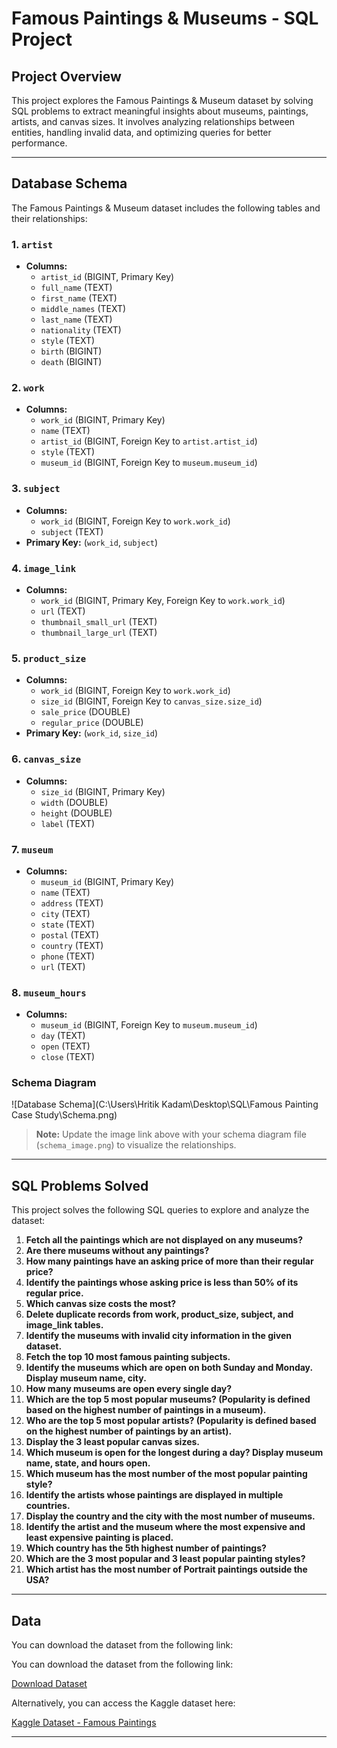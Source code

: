# Famous Paintings & Museums - SQL Project

## Project Overview

This project explores the Famous Paintings & Museum dataset by solving SQL problems to extract meaningful insights about museums, paintings, artists, and canvas sizes. It involves analyzing relationships between entities, handling invalid data, and optimizing queries for better performance.

---

## Database Schema

The Famous Paintings & Museum dataset includes the following tables and their relationships:

### 1. `artist`
- **Columns:**
  - `artist_id` (BIGINT, Primary Key)
  - `full_name` (TEXT)
  - `first_name` (TEXT)
  - `middle_names` (TEXT)
  - `last_name` (TEXT)
  - `nationality` (TEXT)
  - `style` (TEXT)
  - `birth` (BIGINT)
  - `death` (BIGINT)

### 2. `work`
- **Columns:**
  - `work_id` (BIGINT, Primary Key)
  - `name` (TEXT)
  - `artist_id` (BIGINT, Foreign Key to `artist.artist_id`)
  - `style` (TEXT)
  - `museum_id` (BIGINT, Foreign Key to `museum.museum_id`)

### 3. `subject`
- **Columns:**
  - `work_id` (BIGINT, Foreign Key to `work.work_id`)
  - `subject` (TEXT)
- **Primary Key:** (`work_id`, `subject`)

### 4. `image_link`
- **Columns:**
  - `work_id` (BIGINT, Primary Key, Foreign Key to `work.work_id`)
  - `url` (TEXT)
  - `thumbnail_small_url` (TEXT)
  - `thumbnail_large_url` (TEXT)

### 5. `product_size`
- **Columns:**
  - `work_id` (BIGINT, Foreign Key to `work.work_id`)
  - `size_id` (BIGINT, Foreign Key to `canvas_size.size_id`)
  - `sale_price` (DOUBLE)
  - `regular_price` (DOUBLE)
- **Primary Key:** (`work_id`, `size_id`)

### 6. `canvas_size`
- **Columns:**
  - `size_id` (BIGINT, Primary Key)
  - `width` (DOUBLE)
  - `height` (DOUBLE)
  - `label` (TEXT)

### 7. `museum`
- **Columns:**
  - `museum_id` (BIGINT, Primary Key)
  - `name` (TEXT)
  - `address` (TEXT)
  - `city` (TEXT)
  - `state` (TEXT)
  - `postal` (TEXT)
  - `country` (TEXT)
  - `phone` (TEXT)
  - `url` (TEXT)

### 8. `museum_hours`
- **Columns:**
  - `museum_id` (BIGINT, Foreign Key to `museum.museum_id`)
  - `day` (TEXT)
  - `open` (TEXT)
  - `close` (TEXT)

### Schema Diagram

![Database Schema](C:\Users\Hritik Kadam\Desktop\SQL\Famous Painting Case Study\Schema.png)

> **Note:** Update the image link above with your schema diagram file (`schema_image.png`) to visualize the relationships.

---

## SQL Problems Solved

This project solves the following SQL queries to explore and analyze the dataset:

1. **Fetch all the paintings which are not displayed on any museums?**
2. **Are there museums without any paintings?**
3. **How many paintings have an asking price of more than their regular price?**
4. **Identify the paintings whose asking price is less than 50% of its regular price.**
5. **Which canvas size costs the most?**
6. **Delete duplicate records from work, product_size, subject, and image_link tables.**
7. **Identify the museums with invalid city information in the given dataset.**
8. **Fetch the top 10 most famous painting subjects.**
9. **Identify the museums which are open on both Sunday and Monday. Display museum name, city.**
10. **How many museums are open every single day?**
11. **Which are the top 5 most popular museums? (Popularity is defined based on the highest number of paintings in a museum).**
12. **Who are the top 5 most popular artists? (Popularity is defined based on the highest number of paintings by an artist).**
13. **Display the 3 least popular canvas sizes.**
14. **Which museum is open for the longest during a day? Display museum name, state, and hours open.**
15. **Which museum has the most number of the most popular painting style?**
16. **Identify the artists whose paintings are displayed in multiple countries.**
17. **Display the country and the city with the most number of museums.**
18. **Identify the artist and the museum where the most expensive and least expensive painting is placed.**
19. **Which country has the 5th highest number of paintings?**
20. **Which are the 3 most popular and 3 least popular painting styles?**
21. **Which artist has the most number of Portrait paintings outside the USA?**

---

## Data

You can download the dataset from the following link:

You can download the dataset from the following link:

[Download Dataset](Famous_Paintings_Case_Study/Famous_Painting_Case_Study_Data.zip)

Alternatively, you can access the Kaggle dataset here:

[Kaggle Dataset - Famous Paintings](https://www.kaggle.com/datasets/mexwell/famous-paintings)


---
